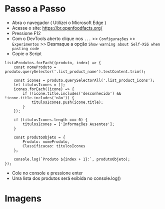 # Passo a Passo

* Abra o navegador ( Utilizei o Microsoft Edge )
* Acesse o site: https://br.openfoodfacts.org/
* Pressione F12
* Com o DevTools aberto clique nos `...` >> `Configurações` >> `Experimentos` >> Desmaque a opção `Show warning about Self-XSS when pasting code`
* Copie o Script
```
listaProdutos.forEach((produto, index) => {
    const nomeProduto = produto.querySelector('.list_product_name').textContent.trim();

    const icones = produto.querySelectorAll('.list_product_icons');
    let titulosIcones = [];
    icones.forEach((icone) => {
        if (!icone.title.includes('desconhecido') && !icone.title.includes('não')) {
            titulosIcones.push(icone.title);
        }
    });

    if (titulosIcones.length === 0) {
        titulosIcones = ['Informações Ausentes'];
    }

    const produtoObjeto = {
        Produto: nomeProduto, 
        Classificacao: titulosIcones 
    };

    console.log(`Produto ${index + 1}:`, produtoObjeto);
});

```
* Cole no console e pressione enter
* Uma lista dos produtos será exibida no console.log()

# Imagens

